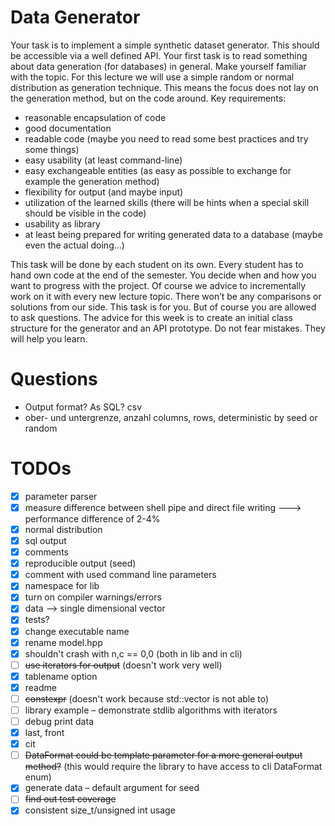 

# Data Generator

Your task is to implement a simple synthetic dataset generator. This should be accessible via a well defined API. Your first task is to read something about data generation (for databases) in general. Make yourself familiar with the topic.
For this lecture we will use a simple random or normal distribution as generation technique. This means the focus does not lay on the generation method, but on the code around.
Key requirements:
* reasonable encapsulation of code
* good documentation
* readable code (maybe you need to read some best practices and try some things)
* easy usability (at least command-line)
* easy exchangeable entities (as easy as possible to exchange for example the generation method)
* flexibility for output (and maybe input)
* utilization of the learned skills (there will be hints when a special skill should be visible in the code)
* usability as library
* at least being prepared for writing generated data to a database (maybe even the actual doing...)

This task will be done by each student on its own. Every student has to hand own code at the end of the semester. You decide when and how you want to progress with the project. Of course we advice to incrementally work on it with every new lecture topic. There won’t be any comparisons or solutions from our side. This task is for you. But of course you are allowed to ask questions.
The advice for this week is to create an initial class structure for the generator and an API prototype. Do not fear mistakes. They will help you learn.


# Questions

* Output format? As SQL? csv
* ober- und untergrenze, anzahl columns, rows, deterministic by seed or random

# TODOs

* [x] parameter parser
* [x] measure difference between shell pipe and direct file writing ---> performance difference of 2-4%
* [x] normal distribution
* [x] sql output
* [x] comments
* [x] reproducible output (seed)
* [x] comment with used command line parameters
* [x] namespace for lib
* [x] turn on compiler warnings/errors
* [x] data --> single dimensional vector
* [x] tests?
* [x] change executable name
* [x] rename model.hpp
* [x] shouldn't crash with n,c == 0,0 (both in lib and in cli)
* [ ] ~~use iterators for output~~ (doesn't work very well)
* [x] tablename option
* [x] readme
* [ ] ~~constexpr~~ (doesn't work because std::vector is not able to)
* [ ] library example – demonstrate stdlib algorithms with iterators
* [ ] debug print data
* [x] last, front
* [x] cit
* [ ] ~~DataFormat could be template parameter for a more general output method?~~ (this would require the library to have access to cli DataFormat enum)
* [x] generate data – default argument for seed
* [ ] ~~find out test coverage~~
* [x] consistent size_t/unsigned int usage